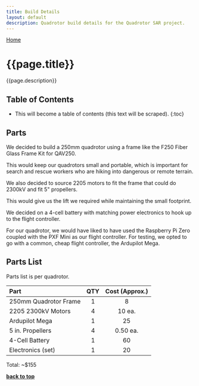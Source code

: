 ```yaml
---
title: Build Details
layout: default
description: Quadrotor build details for the Quadrotor SAR project.
---
```


[Home](https://ece595project.github.io/quadrotor/)

# {{page.title}}

{{page.description}}

## Table of Contents

* This will become a table of contents (this text will be scraped).
{:toc}

## Parts

We decided to build a 250mm quadrotor using a frame like the F250 Fiber Glass Frame Kit for QAV250.

This would keep our quadrotors small and portable, which is important for search and rescue workers who are hiking into dangerous or remote terrain.

We also decided to source 2205 motors to fit the frame that could do 2300kV and fit 5" propellers.

This would give us the lift we required while maintaining the small footprint.

We decided on a 4-cell battery with matching power electronics to hook up to the flight controller.

For our quadrotor, we would have liked to have used the Raspberry Pi Zero coupled with the PXF Mini as our flight controller. For testing, we opted to go with a common, cheap flight controller, the Ardupilot Mega.

## Parts List

Parts list is per quadrotor.

| Part | QTY | Cost (Approx.) |
| :--- | :---: | :---: |
| 250mm Quadrotor Frame | 1 | 8 |
| 2205 2300kV Motors | 4 | 10 ea. |
| Ardupilot Mega | 1 | 25 |
| 5 in. Propellers | 4 | 0.50 ea. |
| 4-Cell Battery | 1 | 60 |
| Electronics (set) | 1 | 20 |

Total:
~$155

**[back to top](#table-of-contents)**
